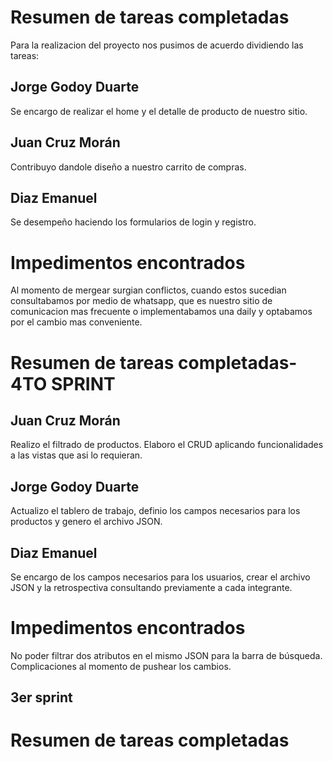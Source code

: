 # Resumen de tareas completadas

Para la realizacion del proyecto nos pusimos de acuerdo dividiendo las tareas: 

## Jorge Godoy Duarte

Se encargo de realizar el home y el detalle de producto de nuestro sitio.

## Juan Cruz Morán

Contribuyo dandole diseño a nuestro carrito de compras.

## Diaz Emanuel

Se desempeño haciendo los formularios de login y registro.

# Impedimentos encontrados

Al momento de mergear surgian conflictos, cuando estos sucedian consultabamos por medio de whatsapp, que es nuestro sitio de comunicacion mas frecuente o implementabamos una daily y optabamos por el cambio mas conveniente.

# Resumen de tareas completadas-4TO SPRINT

## Juan Cruz Morán

Realizo el filtrado de productos. Elaboro el CRUD aplicando funcionalidades a las vistas que asi lo requieran.

## Jorge Godoy Duarte

Actualizo el tablero de trabajo, definio los campos necesarios para los productos y genero el archivo JSON.

## Diaz Emanuel

Se encargo de los campos necesarios para los usuarios, crear el archivo JSON y la retrospectiva consultando previamente a cada integrante.

# Impedimentos encontrados

No poder filtrar dos atributos en el mismo JSON para la barra de búsqueda.
Complicaciones al momento de pushear los cambios.






## 3er sprint 

# Resumen de tareas completadas


